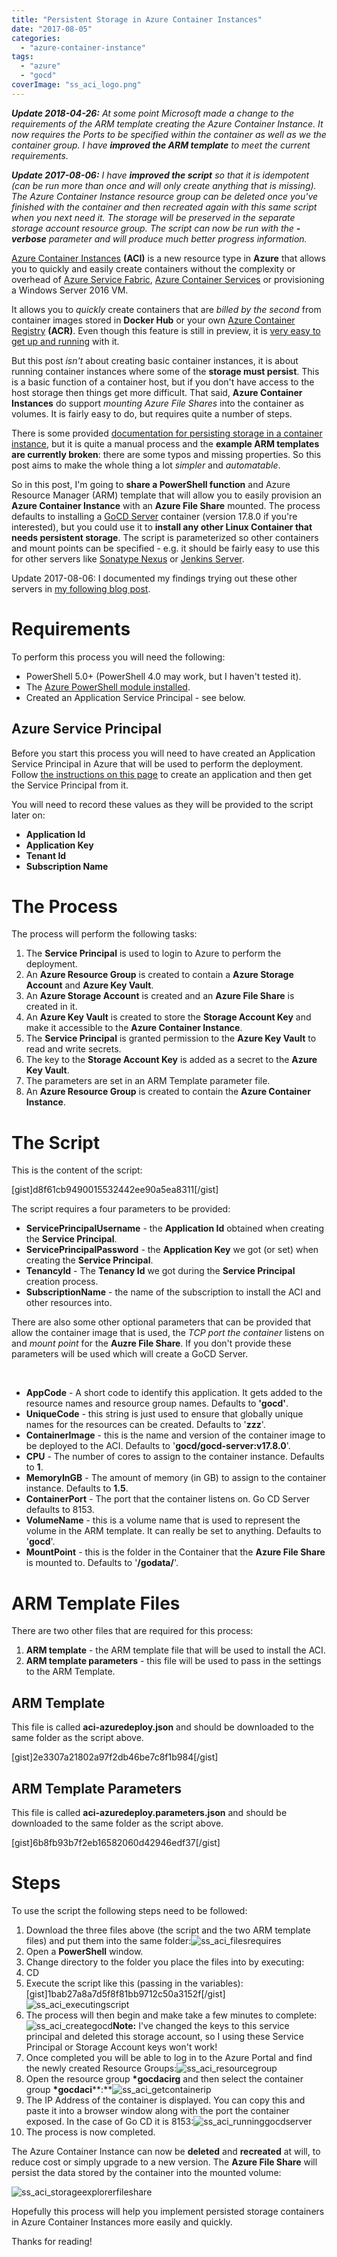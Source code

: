 ```yaml
---
title: "Persistent Storage in Azure Container Instances"
date: "2017-08-05"
categories:
  - "azure-container-instance"
tags:
  - "azure"
  - "gocd"
coverImage: "ss_aci_logo.png"
---
```


_**Update 2018-04-26:** At some point Microsoft made a change to the requirements of the ARM template creating the Azure Container Instance. It now requires the Ports to be specified within the container as well as we the container group. I have **improved the ARM template** to meet the current requirements._

_**Update 2017-08-06:** I have **improved the script** so that it is idempotent (can be run more than once and will only create anything that is missing). The Azure Container Instance resource group can be deleted once you've finished with the container and then recreated again with this same script when you next need it. The storage will be preserved in the separate storage account resource group. The script can now be run with the **\-verbose** parameter and will produce much better progress information._

[Azure Container Instances](https://azure.microsoft.com/en-us/services/container-instances/) **(ACI)** is a new resource type in **Azure** that allows you to quickly and easily create containers without the complexity or overhead of [Azure Service Fabric](https://azure.microsoft.com/en-us/services/service-fabric/), [Azure Container Services](https://azure.microsoft.com/en-us/services/container-service/) or provisioning a Windows Server 2016 VM.

It allows you to _quickly_ create containers that are _billed by the second_ from container images stored in **Docker Hub** or your own [Azure Container Registry](https://azure.microsoft.com/en-us/services/container-registry/) **(ACR)**. Even though this feature is still in preview, it is [very easy to get up and running](https://docs.microsoft.com/en-us/azure/container-instances/) with it.

But this post _isn't_ about creating basic container instances, it is about running container instances where some of the **storage must persist**. This is a basic function of a container host, but if you don't have access to the host storage then things get more difficult. That said, **Azure Container Instances** do support _mounting Azure File Shares_ into the container as volumes. It is fairly easy to do, but requires quite a number of steps.

There is some provided [documentation for persisting storage in a container instance](https://docs.microsoft.com/en-us/azure/container-instances/container-instances-mounting-azure-files-volume), but it is quite a manual process and the **example ARM templates are currently broken**: there are some typos and missing properties. So this post aims to make the whole thing a lot _simpler_ and _automatable_.

So in this post, I'm going to **share a PowerShell function** and Azure Resource Manager (ARM) template that will allow you to easily provision an **Azure Container Instance** with an **Azure File Share** mounted. The process defaults to installing a [GoCD Server](https://www.gocd.org/) container (version 17.8.0 if you're interested), but you could use it to **install any other Linux Container that needs persistent storage**. The script is parameterized so other containers and mount points can be specified - e.g. it should be fairly easy to use this for other servers like [Sonatype Nexus](https://www.sonatype.com/download-oss-sonatype) or [Jenkins Server](https://jenkins.io/).

Update 2017-08-06: I documented my findings trying out these other servers in [my following blog post](https://dscottraynsford.wordpress.com/2017/08/06/sonatype-nexus-containers-with-persistent-storage-in-azure-container-instances/).

# Requirements

To perform this process you will need the following:

- PowerShell 5.0+ (PowerShell 4.0 may work, but I haven't tested it).
- The [Azure PowerShell module installed](https://docs.microsoft.com/en-us/powershell/azure/install-azurerm-ps?view=azurermps-4.2.0).
- Created an Application Service Principal - see below.

## Azure Service Principal

Before you start this process you will need to have created an Application Service Principal in Azure that will be used to perform the deployment. Follow [the instructions on this page](https://docs.microsoft.com/en-us/azure/azure-resource-manager/resource-group-create-service-principal-portal#create-an-azure-active-directory-application) to create an application and then get the Service Principal from it.

You will need to record these values as they will be provided to the script later on:

- **Application Id**
- **Application Key**
- **Tenant Id**
- **Subscription Name**

# The Process

The process will perform the following tasks:

1. The **Service Principal** is used to login to Azure to perform the deployment.
2. An **Azure Resource Group** is created to contain a **Azure Storage Account** and **Azure Key Vault**.
3. An **Azure Storage Account** is created and an **Azure File Share** is created in it.
4. An **Azure Key Vault** is created to store the **Storage Account Key** and make it accessible to the **Azure Container Instance**.
5. The **Service Principal** is granted permission to the **Azure Key Vault** to read and write secrets.
6. The key to the **Storage Account Key** is added as a secret to the **Azure Key Vault**.
7. The parameters are set in an ARM Template parameter file.
8. An **Azure Resource Group** is created to contain the **Azure Container Instance**.

# The Script

This is the content of the script:

\[gist\]d8f61cb9490015532442ee90a5ea8311\[/gist\]

The script requires a four parameters to be provided:

- **ServicePrincipalUsername** - the **Application Id** obtained when creating the **Service Principal**.
- **ServicePrincipalPassword** - the **Application Key** we got (or set) when creating the **Service Principal**.
- **TenancyId** - The **Tenancy Id** we got during the **Service Principal** creation process.
- **SubscriptionName** - the name of the subscription to install the ACI and other resources into.

There are also some other optional parameters that can be provided that allow the container image that is used, the _TCP port the container_ listens on and _mount point_ for the **Auzre File Share**. If you don't provide these parameters will be used which will create a GoCD Server.

 

- **AppCode** - A short code to identify this application. It gets added to the resource names and resource group names. Defaults to **'gocd'**.
- **UniqueCode** - this string is just used to ensure that globally unique names for the resources can be created. Defaults to '**zzz**'.
- **ContainerImage** - this is the name and version of the container image to be deployed to the ACI. Defaults to '**gocd/gocd-server:v17.8.0**'.
- **CPU** \- The number of cores to assign to the container instance. Defaults to **1**.
- **MemoryInGB** \- The amount of memory (in GB) to assign to the container instance. Defaults to **1.5**.
- **ContainerPort** - The port that the container listens on. Go CD Server defaults to 8153.
- **VolumeName** - this is a volume name that is used to represent the volume in the ARM template. It can really be set to anything. Defaults to '**gocd**'.
- **MountPoint** - this is the folder in the Container that the **Azure File Share** is mounted to. Defaults to '**/godata/**'.

# ARM Template Files

There are two other files that are required for this process:

1. **ARM template** - the ARM template file that will be used to install the ACI.
2. **ARM template parameters** - this file will be used to pass in the settings to the ARM Template.

## ARM Template

This file is called **aci-azuredeploy.json** and should be downloaded to the same folder as the script above.

\[gist\]2e3307a21802a97f2db46be7c8f1b984\[/gist\]

## ARM Template Parameters

This file is called **aci-azuredeploy.parameters.json** and should be downloaded to the same folder as the script above.

\[gist\]6b8fb93b7f2eb16582060d42946edf37\[/gist\]

# Steps

To use the script the following steps need to be followed:

1. Download the three files above (the script and the two ARM template files) and put them into the same folder:![ss_aci_filesrequires](/images/ss_aci_filesrequires1.png)
2. Open a **PowerShell** window.
3. Change directory to the folder you place the files into by executing:
4. CD <folder location>
5. Execute the script like this (passing in the variables):\[gist\]1bab27a8a7d5f8f81bb9712c50a3152f\[/gist\]![ss_aci_executingscript](/images/ss_aci_executingscript.png)
6. The process will then begin and make take a few minutes to complete:![ss_aci_creategocd](/images/ss_aci_creategocd.gif)**Note:** I've changed the keys to this service principal and deleted this storage account, so I using these Service Principal or Storage Account keys won't work!
7. Once completed you will be able to log in to the Azure Portal and find the newly created Resource Groups:![ss_aci_resourcegroup](/images/ss_aci_resourcegroup.png)
8. Open the resource group **\*gocdacirg** and then select the container group **\*gocdaci****:**![ss_aci_getcontainerip](/images/ss_aci_getcontainerip.png)
9. The IP Address of the container is displayed. You can copy this and paste it into a browser window along with the port the container exposed. In the case of Go CD it is 8153:![ss_aci_runninggocdserver](/images/ss_aci_runninggocdserver.png)
10. The process is now completed.

The Azure Container Instance can now be **deleted** and **recreated** at will, to reduce cost or simply upgrade to a new version. The **Azure File Share** will persist the data stored by the container into the mounted volume:

![ss_aci_storageexplorerfileshare](/images/ss_aci_storageexplorerfileshare.png)

Hopefully this process will help you implement persisted storage containers in Azure Container Instances more easily and quickly.

Thanks for reading!

